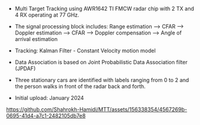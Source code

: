 - Multi Target Tracking using AWR1642 TI FMCW radar chip with 2 TX and 4 RX operating at 77 GHz. 
- The signal processing block includes:   Range estimation --> CFAR --> Doppler estimation --> CFAR --> Doppler compensation --> Angle of arrival estimation 
- Tracking: Kalman Filter - Constant Velocity motion model
- Data Association is based on Joint Probabilistic Data Association filter (JPDAF)

- Three stationary cars are identified with labels ranging from 0 to 2 and the person walks in front of the radar back and forth.
  
- Initial upload: January 2024





https://github.com/Shahrokh-Hamidi/MTT/assets/156338354/4567269b-0695-41d4-a7c1-2482105db7e8

